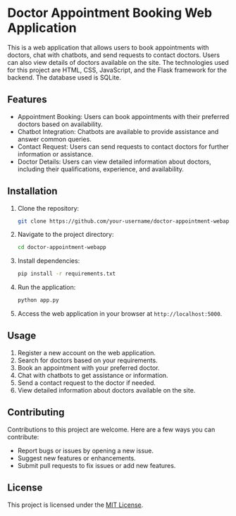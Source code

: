 
# Doctor Appointment Booking Web Application

This is a web application that allows users to book appointments with doctors, chat with chatbots, and send requests to contact doctors. Users can also view details of doctors available on the site. The technologies used for this project are HTML, CSS, JavaScript, and the Flask framework for the backend. The database used is SQLite.

## Features

<!-- - User Registration: Users can create an account to access the features of the application.
- Doctor Search: Users can search for doctors based on various criteria such as specialization, location, etc. -->
- Appointment Booking: Users can book appointments with their preferred doctors based on availability.
- Chatbot Integration: Chatbots are available to provide assistance and answer common queries.
- Contact Request: Users can send requests to contact doctors for further information or assistance.
- Doctor Details: Users can view detailed information about doctors, including their qualifications, experience, and availability.

## Installation

1. Clone the repository:

   ```bash
   git clone https://github.com/your-username/doctor-appointment-webapp.git
   ```

2. Navigate to the project directory:

   ```bash
   cd doctor-appointment-webapp
   ```

3. Install dependencies:

   ```bash
   pip install -r requirements.txt
   ```

4. Run the application:

   ```bash
   python app.py
   ```

5. Access the web application in your browser at `http://localhost:5000`.

## Usage

1. Register a new account on the web application.
2. Search for doctors based on your requirements.
3. Book an appointment with your preferred doctor.
4. Chat with chatbots to get assistance or information.
5. Send a contact request to the doctor if needed.
6. View detailed information about doctors available on the site.

## Contributing

Contributions to this project are welcome. Here are a few ways you can contribute:

- Report bugs or issues by opening a new issue.
- Suggest new features or enhancements.
- Submit pull requests to fix issues or add new features.

## License

This project is licensed under the [MIT License](LICENSE).


